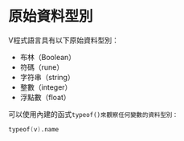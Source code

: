 # 原始資料型別

V程式語言具有以下原始資料型別：

* 布林（Boolean）
* 符碼（rune）
* 字符串（string）
* 整數（integer）
* 浮點數（float）

可以使用內建的函式`typeof()來觀察任何變數的資料型別：`

```v
typeof(v).name
```

